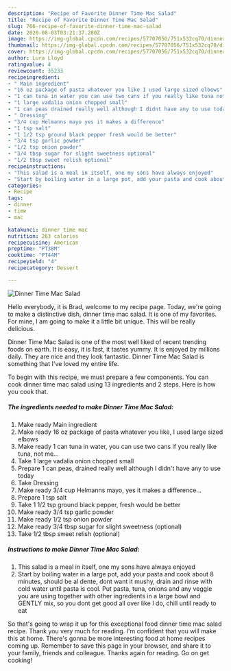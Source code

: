 ```yaml
---
description: "Recipe of Favorite Dinner Time Mac Salad"
title: "Recipe of Favorite Dinner Time Mac Salad"
slug: 766-recipe-of-favorite-dinner-time-mac-salad
date: 2020-08-03T03:21:37.280Z
image: https://img-global.cpcdn.com/recipes/57707056/751x532cq70/dinner-time-mac-salad-recipe-main-photo.jpg
thumbnail: https://img-global.cpcdn.com/recipes/57707056/751x532cq70/dinner-time-mac-salad-recipe-main-photo.jpg
cover: https://img-global.cpcdn.com/recipes/57707056/751x532cq70/dinner-time-mac-salad-recipe-main-photo.jpg
author: Lura Lloyd
ratingvalue: 4
reviewcount: 35233
recipeingredient:
- " Main ingredient"
- "16 oz package of pasta whatever you like I used large sized elbows"
- "1 can tuna in water you can use two cans if you really like tuna not me"
- "1 large vadalia onion chopped small"
- "1 can peas drained really well although I didnt have any to use today"
- " Dressing"
- "3/4 cup Helmanns mayo yes it makes a difference"
- "1 tsp salt"
- "1 1/2 tsp ground black pepper fresh would be better"
- "3/4 tsp garlic powder"
- "1/2 tsp onion powder"
- "3/4 tbsp sugar for slight sweetness optional"
- "1/2 tbsp sweet relish optional"
recipeinstructions:
- "This salad is a meal in itself, one my sons have always enjoyed"
- "Start by boiling water in a large pot, add your pasta and cook about 8 minutes, should be al dente, dont want it mushy, drain and rinse with cold water until pasta is cool.  Put pasta, tuna, onions and any veggie you are using together with other ingredients in a large bowl and GENTLY mix, so you dont get good all over like I do, chill until ready to eat"
categories:
- Recipe
tags:
- dinner
- time
- mac

katakunci: dinner time mac 
nutrition: 263 calories
recipecuisine: American
preptime: "PT38M"
cooktime: "PT44M"
recipeyield: "4"
recipecategory: Dessert

---
```



![Dinner Time Mac Salad](https://img-global.cpcdn.com/recipes/57707056/751x532cq70/dinner-time-mac-salad-recipe-main-photo.jpg)

Hello everybody, it is Brad, welcome to my recipe page. Today, we're going to make a distinctive dish, dinner time mac salad. It is one of my favorites. For mine, I am going to make it a little bit unique. This will be really delicious.

Dinner Time Mac Salad is one of the most well liked of recent trending foods on earth. It is easy, it is fast, it tastes yummy. It is enjoyed by millions daily. They are nice and they look fantastic. Dinner Time Mac Salad is something that I've loved my entire life.




To begin with this recipe, we must prepare a few components. You can cook dinner time mac salad using 13 ingredients and 2 steps. Here is how you cook that.

<!--inarticleads1-->

##### The ingredients needed to make Dinner Time Mac Salad:

1. Make ready  Main ingredient
1. Make ready 16 oz package of pasta whatever you like, I used large sized elbows
1. Make ready 1 can tuna in water, you can use two cans if you really like tuna, not me...
1. Take 1 large vadalia onion chopped small
1. Prepare 1 can peas, drained really well although I didn&#39;t have any to use today
1. Take  Dressing
1. Make ready 3/4 cup Helmanns mayo, yes it makes a difference...
1. Prepare 1 tsp salt
1. Take 1 1/2 tsp ground black pepper, fresh would be better
1. Make ready 3/4 tsp garlic powder
1. Make ready 1/2 tsp onion powder
1. Make ready 3/4 tbsp sugar for slight sweetness (optional)
1. Take 1/2 tbsp sweet relish (optional)




<!--inarticleads2-->

##### Instructions to make Dinner Time Mac Salad:

1. This salad is a meal in itself, one my sons have always enjoyed
1. Start by boiling water in a large pot, add your pasta and cook about 8 minutes, should be al dente, dont want it mushy, drain and rinse with cold water until pasta is cool.  Put pasta, tuna, onions and any veggie you are using together with other ingredients in a large bowl and GENTLY mix, so you dont get good all over like I do, chill until ready to eat




So that's going to wrap it up for this exceptional food dinner time mac salad recipe. Thank you very much for reading. I'm confident that you will make this at home. There's gonna be more interesting food at home recipes coming up. Remember to save this page in your browser, and share it to your family, friends and colleague. Thanks again for reading. Go on get cooking!
